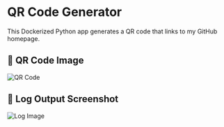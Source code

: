 # QR Code Generator

This Dockerized Python app generates a QR code that links to my GitHub homepage.

## 📎 QR Code Image

![QR Code](qr_codes/github_qr.png)

## 📄 Log Output Screenshot

![Log Image](images/log_screenshot.png)
